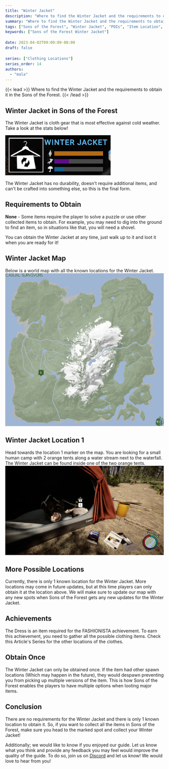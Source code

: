 ```yaml
---
title: "Winter Jacket"
description: "Where to find the Winter Jacket and the requirements to obtain it in the Sons of the Forest."
summary: "Where to find the Winter Jacket and the requirements to obtain it. Click here to learn more about it!"
tags: ["Sons of the Forest", "Winter Jacket", "POIs", "Item Location", "Map"]
keywords: ["Sons of the Forest Winter Jacket"]

date: 2023-04-02T09:09:09-08:00
draft: false

series: ["Clothing Locations"]
series_order: 14
authors:
  - "mala"
---
```


{{< lead >}}
Where to find the Winter Jacket and the requirements to obtain it in the Sons of the Forest.
{{< /lead >}}

## Winter Jacket in Sons of the Forest
The Winter Jacket is cloth gear that is most effective against cold weather. Take a look at the stats below!

![Sons of the Forest Winter Jacket Stats](img/stats.webp)

The Winter Jacket has no durability, doesn't require additional items, and can't be crafted into something else, so this is the final form.

## Requirements to Obtain
**None** - Some items require the player to solve a puzzle or use other collected items to obtain. For example, you may need to dig into the ground to find an item, so in situations like that, you will need a shovel.

You can obtain the Winter Jacket at any time, just walk up to it and loot it when you are ready for it!

## Winter Jacket Map
Below is a world map with all the known locations for the Winter Jacket.
![Sons of the Forest Winter Jacket Location](img/map.webp)

## Winter Jacket Location 1
Head towards the location 1 marker on the map. You are looking for a small human camp with 2 orange tents along a water stream next to the waterfall.
The Winter Jacket can be found inside one of the two orange tents.
![Sons of the Forest Winter Jacket on Body](featured.webp)

## More Possible Locations
Currently, there is only 1 known location for the Winter Jacket. More locations may come in future updates, but at this time players can only obtain it at the location above.
We will make sure to update our map with any new spots when Sons of the Forest gets any new updates for the Winter Jacket.

## Achievements 
The Dress is an item required for the FASHIONISTA achievement. To earn this achievement, you need to gather all the possible clothing items. Check this Article's Series for the other locations of the clothes. 

## Obtain Once
The Winter Jacket can only be obtained once. If the item had other spawn locations (Which may happen in the future), they would despawn preventing you from picking up multiple versions of the item. This is how Sons of the Forest enables the players to have multiple options when looting major items. 

## Conclusion
There are no requirements for the Winter Jacket and there is only 1 known location to obtain it. So, if you want to collect all the items in Sons of the Forest, make sure you head to the marked spot and collect your Winter Jacket!

Additionally; we would like to know if you enjoyed our guide. Let us know what you think and provide any feedback you may feel would improve the quality of the guide. To do so, join us on [Discord](https://discord.gg/ZXp93XsKnN) and let us know! We would love to hear from you! 
